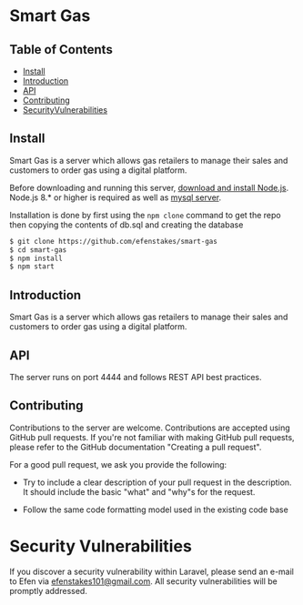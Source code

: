 # Smart Gas

## Table of Contents

- [Install](#install)
- [Introduction](#introduction)
- [API](#api)
- [Contributing](#contributing)
- [SecurityVulnerabilities](#security-vulnerabilities)



## Install
Smart Gas is a server which allows gas retailers to manage their sales and customers to order gas using a digital platform.  

Before downloading and running this server, [download and install Node.js](https://nodejs.org/en/download/).
Node.js 8.* or higher is required as well as [mysql server](https://dev.mysql.com/downloads/).

Installation is done by first using the `npm clone` command to get the repo then copying the contents of db.sql and creating the database 

```sh
$ git clone https://github.com/efenstakes/smart-gas
$ cd smart-gas
$ npm install
$ npm start
```


## Introduction 
Smart Gas is a server which allows gas retailers to manage their sales and customers to order gas using a digital platform. 


## API
The server runs on port 4444 and follows REST API best practices. 
 

## Contributing
Contributions to the server are welcome. Contributions are accepted using GitHub pull requests. If you're not familiar with making GitHub pull requests, please refer to the GitHub documentation "Creating a pull request".

For a good pull request, we ask you provide the following:

* Try to include a clear description of your pull request in the description. It should include the basic "what" and "why"s for the request.  

* Follow the same code formatting model used in the existing code base


# Security Vulnerabilities
If you discover a security vulnerability within Laravel, please send an e-mail to Efen via efenstakes101@gmail.com. All security vulnerabilities will be promptly addressed.

